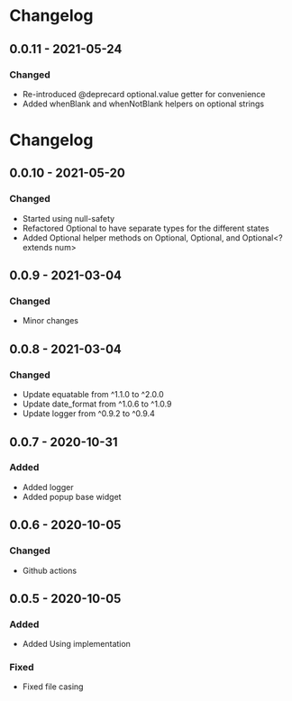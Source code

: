# Changelog

## 0.0.11 - 2021-05-24
### Changed
- Re-introduced @deprecard optional.value getter for convenience
- Added whenBlank and whenNotBlank helpers on optional strings

# Changelog
## 0.0.10 - 2021-05-20
### Changed
- Started using null-safety
- Refactored Optional to have separate types for the different states
- Added Optional helper methods on Optional<String>, Optional<List>, and Optional<? extends num>

## 0.0.9 - 2021-03-04
### Changed
- Minor changes

## 0.0.8 - 2021-03-04
### Changed
- Update equatable from ^1.1.0 to ^2.0.0
- Update date_format from ^1.0.6 to ^1.0.9
- Update logger from ^0.9.2 to ^0.9.4

## 0.0.7 - 2020-10-31
### Added
- Added logger
- Added popup base widget

## 0.0.6 - 2020-10-05
### Changed
- Github actions

## 0.0.5 - 2020-10-05
### Added
- Added Using implementation

### Fixed
- Fixed file casing
